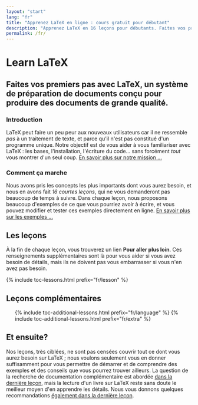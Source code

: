 ```yaml
---
layout: "start"
lang: "fr"
title: "Apprenez LaTeX en ligne : cours gratuit pour débutant"
description: "Apprenez LaTeX en 16 leçons pour débutants. Faites vos premiers pas avec LaTeX, un système de préparation de documents conçu pour produire des documents de grande qualité."
permalink: /fr/
---
```


# Learn LaTeX

<h2 class="heading__introduction">Faites vos premiers pas avec LaTeX, un système de préparation de documents conçu pour produire des documents de grande qualité.</h2>

<div
  class="text-columns">
  <section>
    <h3 class="text-columns__heading">Introduction</h3>
    <p>LaTeX peut faire un peu peur aux nouveaux utilisateurs car il ne ressemble
       <em>pas</em> à un traitement de texte, et parce qu'il n'est pas constitué
       d'un programme unique. Notre objectif est de vous aider à vous familiariser
       avec LaTeX : les bases, l'installation, l'écriture du code&hellip;  sans
       forcément <em>tout</em> vous montrer d'un seul coup.
       <a href="./mission">En savoir plus sur notre mission &hellip;</a></p>
  </section>
  <section>
    <h3 class="text-columns__heading">Comment ça marche</h3>
      <p>Nous avons pris les concepts les plus importants dont vous aurez besoin,
         et nous en avons fait <em>16 courtes leçons</em>, qui ne vous demanderont
         pas beaucoup de temps à suivre. Dans chaque leçon, nous proposons
         beaucoup d'exemples de ce que vous pourriez avoir à écrire, et vous pouvez
         modifier et tester ces exemples directement en ligne.
         <a href="./help#examples">En savoir plus sur les exemples &hellip;</a></p>
  </section>
</div>

<h2 class="heading__toc" id="toc">Les leçons</h2>

<p class="paragraph__toc">À la fin de chaque leçon, vous trouverez un lien <b>Pour aller plus loin</b>. Ces renseignements supplémentaires sont là pour vous aider si vous avez besoin de détails, mais ils ne doivent pas vous embarrasser si vous n'en avez pas besoin.</p>

{% include toc-lessons.html prefix="fr/lesson" %}

<h2 class="heading__toc">Leçons complémentaires</h2>
<ul class="lessons-toc">
  {% include toc-additional-lessons.html prefix="fr/language" %}
  {% include toc-additional-lessons.html prefix="fr/extra" %}
</ul>


## Et ensuite?

Nos leçons, très ciblées, ne sont pas censées couvrir tout ce dont vous aurez besoin sur LaTeX ; nous voulons seulement vous en donner suffisamment pour vous permettre de démarrer et de comprendre des exemples et des conseils que vous pourrez trouver ailleurs. La question de la recherche de documentation complémentaire est abordée [dans la dernière leçon](./lesson-16), mais la lecture d'un livre sur LaTeX reste sans doute le meilleur moyen d'en apprendre les détails. Nous vous donnons quelques recommandations [également dans la dernière leçon](./lesson-16).
